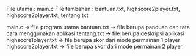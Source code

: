 File utama 	: main.c
File tambahan 	: bantuan.txt, highscore2player.txt, highscore2player.txt, tentang.txt

main.c -> file program utama
bantuan.txt -> file berupa panduan dan tata cara menggunakan aplikasi
tentang.txt -> file berupa deskripsi aplikasi
highscore1player.txt -> file berupa skor dari mode permainan 1 player
highscore2player.txt -> file berupa skor dari mode permainan 2 player
